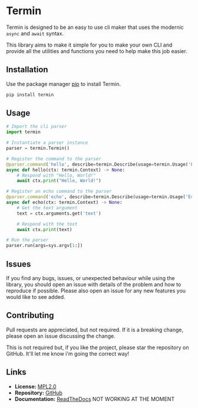 # Termin
Termin is designed to be an easy to use cli maker that uses the modernic ``async`` and ``await`` syntax.

This library aims to make it simple for you to make your own CLI and provide
all the utilities and functions you need to help make this job easier.

## Installation
Use the package manager [pip](https://pip.pypa.io/en/stable/) to install Termin.

```bash
pip install termin
```

## Usage
```python
# Import the cli parser
import termin

# Instantiate a parser instance
parser = termin.Termin()

# Register the command to the parser
@parser.command('hello', describe=termin.Describe(usage=termin.Usage('Prints hello world', arguments=[]))) # leave arguments empty as there are no arguments
async def hello(ctx: termin.Context) -> None:
    # Respond with "Hello, World!"
    await ctx.print("Hello, World!")

# Register an echo command to the parser
@parser.command('echo', describe=termin.Describe(usage=termin.Usage('Echo the given text', arguments=[termin.Argument('text', 'The text to print')])))
async def echo(ctx: termin.Context) -> None:
	# Get the text argument
	text = ctx.arguments.get('text')

	# Respond with the text
	await ctx.print(text)

# Run the parser
parser.run(args=sys.argv[1:])
```

## Issues
If you find any bugs, issues, or unexpected behaviour while using the library,
you should open an issue with details of the problem and how to reproduce if possible.
Please also open an issue for any new features you would like to see added.

## Contributing
Pull requests are appreciated, but not required.
If it is a breaking change, please open an issue discussing the change.

This is not required but, if you like the project, please star the repository on GitHub. It'll let me know i'm going the correct way!

## Links
- **License:** [MPL2.0](https://choosealicense.com/licenses/mpl-2.0/)
- **Repository:** [GitHub](https://github.com/FrostiiWeeb/termin)
- **Documentation:** [ReadTheDocs](https://termin.readthedocs.io/en/latest/) NOT WORKING AT THE MOMENT
